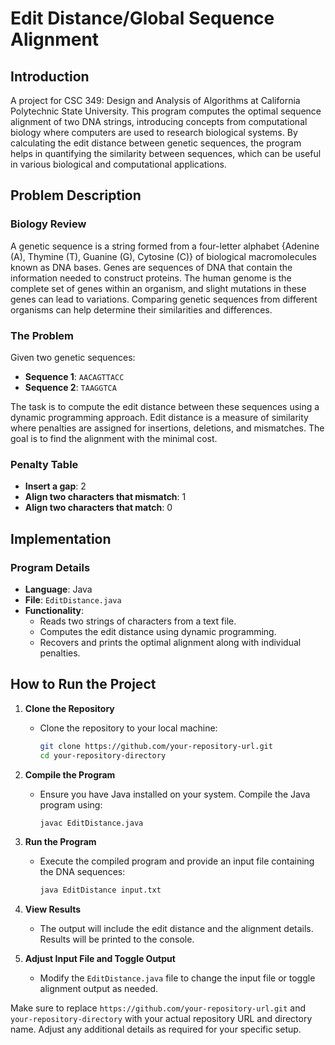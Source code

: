 # Edit Distance/Global Sequence Alignment

## Introduction

A project for CSC 349: Design and Analysis of Algorithms at California Polytechnic State University. This program computes the optimal sequence alignment of two DNA strings, introducing concepts from computational biology where computers are used to research biological systems. By calculating the edit distance between genetic sequences, the program helps in quantifying the similarity between sequences, which can be useful in various biological and computational applications.

## Problem Description

### Biology Review

A genetic sequence is a string formed from a four-letter alphabet {Adenine (A), Thymine (T), Guanine (G), Cytosine (C)} of biological macromolecules known as DNA bases. Genes are sequences of DNA that contain the information needed to construct proteins. The human genome is the complete set of genes within an organism, and slight mutations in these genes can lead to variations. Comparing genetic sequences from different organisms can help determine their similarities and differences.

### The Problem

Given two genetic sequences:
- **Sequence 1**: `AACAGTTACC`
- **Sequence 2**: `TAAGGTCA`

The task is to compute the edit distance between these sequences using a dynamic programming approach. Edit distance is a measure of similarity where penalties are assigned for insertions, deletions, and mismatches. The goal is to find the alignment with the minimal cost.

### Penalty Table

- **Insert a gap**: 2
- **Align two characters that mismatch**: 1
- **Align two characters that match**: 0

## Implementation

### Program Details

- **Language**: Java
- **File**: `EditDistance.java`
- **Functionality**:
  - Reads two strings of characters from a text file.
  - Computes the edit distance using dynamic programming.
  - Recovers and prints the optimal alignment along with individual penalties.


## How to Run the Project

1. **Clone the Repository**
   - Clone the repository to your local machine:
     ```bash
     git clone https://github.com/your-repository-url.git
     cd your-repository-directory
     ```

2. **Compile the Program**
   - Ensure you have Java installed on your system. Compile the Java program using:
     ```bash
     javac EditDistance.java
     ```

3. **Run the Program**
   - Execute the compiled program and provide an input file containing the DNA sequences:
     ```bash
     java EditDistance input.txt
     ```

4. **View Results**
   - The output will include the edit distance and the alignment details. Results will be printed to the console.

5. **Adjust Input File and Toggle Output**
   - Modify the `EditDistance.java` file to change the input file or toggle alignment output as needed.

Make sure to replace `https://github.com/your-repository-url.git` and `your-repository-directory` with your actual repository URL and directory name. Adjust any additional details as required for your specific setup.

